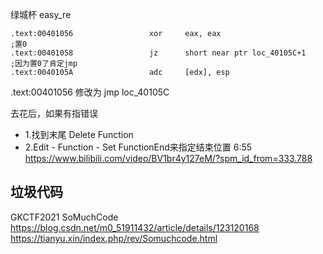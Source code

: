 
绿城杯 easy_re

```
.text:00401056                 xor     eax, eax                         ;置0
.text:00401058                 jz      short near ptr loc_40105C+1      ;因为置0了肯定jmp
.text:0040105A                 adc     [edx], esp                       
```
.text:00401056   修改为 jmp loc_40105C

去花后，如果有指错误
- 1.找到末尾 Delete Function
- 2.Edit - Function - Set FunctionEnd来指定结束位置
6:55  https://www.bilibili.com/video/BV1br4y127eM/?spm_id_from=333.788


## 垃圾代码

GKCTF2021 SoMuchCode
https://blog.csdn.net/m0_51911432/article/details/123120168
https://tianyu.xin/index.php/rev/Somuchcode.html